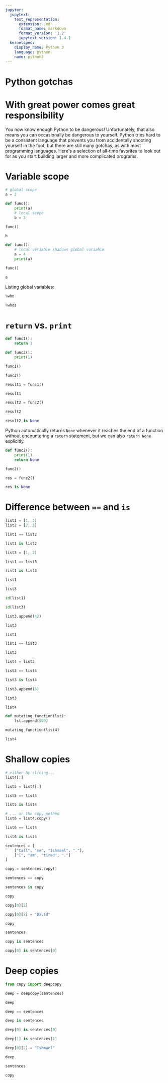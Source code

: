 ```yaml
---
jupyter:
  jupytext:
    text_representation:
      extension: .md
      format_name: markdown
      format_version: '1.2'
      jupytext_version: 1.4.1
  kernelspec:
    display_name: Python 3
    language: python
    name: python3
---
```


# Python gotchas

# With great power comes great responsibility

You now know enough Python to be dangerous! Unfortunately, that also
means you can occasionally be dangerous to yourself. Python tries hard
to be a consistent language that prevents you from accidentally shooting
yourself in the foot, but there are still many gotchas, as with most
programming languages. Here's a selection of all-time favorites to look
out for as you start building larger and more complicated programs.

# Variable scope

```python
# global scope
a = 2
```

```python
def func():
    print(a)
    # local scope
    b = 3
```

```python
func()
```

```python tags=["raises-exception", "full_width", "output_scroll"]
b
```

```python
def func():
    # local variable shadows global variable
    a = 4
    print(a)
```

```python
func()
```

```python
a
```

Listing global variables:

```python
%who
```

```python
%whos
```

# `return` vs. `print`

```python
def func1():
    return 1
```

```python
def func2():
    print(1)
```

```python
func1()
```

```python
func2()
```

```python
result1 = func1()
```

```python
result1
```

```python
result2 = func2()
```

```python
result2
```

```python
result2 is None
```

Python automatically returns `None` whenever it reaches the end of a
function without encountering a `return` statement, but we can also
`return None` explicitly.

```python
def func2():
    print(1)
    return None
```

```python
func2()
```

```python
res = func2()
```

```python
res is None
```

# Difference between `==` and `is`

```python
list1 = [1, 2]
list2 = [2, 3]
```

```python
list1 == list2
```

```python
list1 is list2
```

```python
list3 = [1, 2]
```

```python
list1 == list3
```

```python
list1 is list3
```

```python
list1
```

```python
list3
```

```python
id(list1)
```

```python
id(list3)
```

```python
list3.append(42)
```

```python
list3
```

```python
list1
```

```python
list1 == list3
```

```python
list3
```

```python
list4 = list3
```

```python
list3 == list4
```

```python
list3 is list4
```

```python
list3.append(5)
```

```python
list3
```

```python
list4
```

```python
def mutating_function(lst):
    lst.append(500)
```

```python
mutating_function(list4)
```

```python
list4
```

# Shallow copies

```python
# either by slicing...
list4[:]
```

```python
list5 = list4[:]
```

```python
list5 == list4
```

```python
list5 is list4
```

```python
# ... or the copy method
list6 = list4.copy()
```

```python
list6 == list4
```

```python
list6 is list4
```

```python
sentences = [
    ["Call", "me", "Ishmael", "."],
    ["I", "am", "tired", "."]
]
```

```python
copy = sentences.copy()
```

```python
sentences == copy
```

```python
sentences is copy
```

```python
copy
```

```python
copy[0][2]
```

```python
copy[0][2] = "David"
```

```python
copy
```

```python
sentences
```

```python
copy is sentences
```

```python
copy[0] is sentences[0]
```

# Deep copies

```python
from copy import deepcopy
```

```python
deep = deepcopy(sentences)
```

```python
deep
```

```python
deep == sentences
```

```python
deep is sentences
```

```python
deep[0] is sentences[0]
```

```python
deep[1] is sentences[1]
```

```python
deep[0][2] = "Ishmael"
```

```python
deep
```

```python
sentences
```

```python
copy
```
